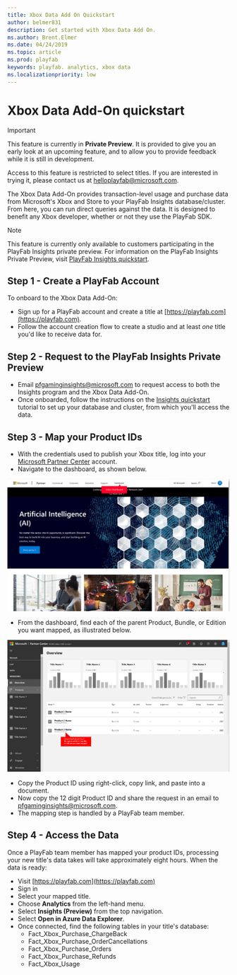 ```yaml
---
title: Xbox Data Add On Quickstart
author: belmer831
description: Get started with Xbox Data Add On. 
ms.author: Brent.Elmer
ms.date: 04/24/2019
ms.topic: article
ms.prod: playfab
keywords: playfab. analytics, xbox data
ms.localizationpriority: low
---
```


# Xbox Data Add-On quickstart

> [!IMPORTANT]
> This feature is currently in **Private Preview**.
> It is provided to give you an early look at an upcoming feature, and to allow you to provide feedback while it is still in development.  
>
> Access to this feature is restricted to select titles. If you are interested in trying it, please contact us at [helloplayfab@microsoft.com](mailto:helloplayfab@microsoft.com).

The Xbox Data Add-On provides transaction-level usage and purchase data from Microsoft's Xbox and Store to your PlayFab Insights database/cluster. From here, you can run direct queries against the data. It is designed to benefit any Xbox developer, whether or not they use the PlayFab SDK.

> [!NOTE]
> This feature is currently only available to customers participating in the PlayFab Insights private preview. For information on the PlayFab Insights Private Preview, visit [PlayFab Insights quickstart](../data-warehouse/quickstart.md).

## Step 1 - Create a PlayFab Account

To onboard to the Xbox Data Add-On:

- Sign up for a PlayFab account and create a title at [https://playfab.com](https://playfab.com).
- Follow the account creation flow to create a studio and at least *one* title you'd like to receive data for.

## Step 2 - Request to the PlayFab Insights Private Preview

- Email [pfgaminginsights@microsoft.com](mailto:pfgaminginsights@microsoft.com) to request access to both the Insights program and the Xbox Data Add-On.
- Once onboarded, follow the instructions on the [Insights quickstart](../data-warehouse/quickstart.md) tutorial to set up your database and cluster, from which you'll access the data.

## Step 3 - Map your Product IDs

- With the credentials used to publish your Xbox title, log into your [Microsoft Partner Center](https://partner.microsoft.com) account.
- Navigate to the dashboard, as shown below.

 ![Image of all services menu item](../../media/feature-partner-center-dashboard.png)

- From the dashboard, find each of the parent Product, Bundle, or Edition you want mapped, as illustrated below.

 ![Image of all services menu item](../../media/feature-partner-center-productid.png)

- Copy the Product ID using right-click, copy link, and paste into a document.
- Now copy the 12 digit Product ID and share the request in an email to [pfgaminginsights@microsoft.com](mailto:pfgaminginsights@microsoft.com).
- The mapping step is handled by a PlayFab team member.

## Step 4 - Access the Data

Once a PlayFab team member has mapped your product IDs, processing your new title's data takes will take approximately eight hours. When the data is ready:

- Visit [https://playfab.com](https://playfab.com)
- Sign in
- Select your mapped title.
- Choose **Analytics** from the left-hand menu.
- Select **Insights (Preview)** from the top navigation.
- Select **Open in Azure Data Explorer**.
- Once connected, find the following tables in your title's database:
  - Fact_Xbox_Purchase_ChargeBack
  - Fact_Xbox_Purchase_OrderCancellations
  - Fact_Xbox_Purchase_Orders
  - Fact_Xbox_Purchase_Refunds
  - Fact_Xbox_Usage
